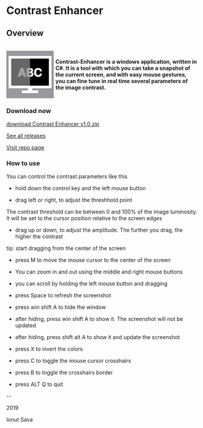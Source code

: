 # Contrast Enhancer

## **Overview**

<br />
<div style="display: grid; align-items: left; grid-template-columns: 1fr 3fr; column-gap: 5px;">
<img alt="5 App icon" src="docs/mac128x128.png" style="width: 220px;">
<h4>Contrast-Enhancer is a windows application, written in C#. It is a tool with which you can take a snapshot of the current screen, and with easy mouse gestures, you can fine tune in real time several parameters of the image contrast.</h4>
</div>

### Download now

[download Contrast Enhancer v1.0 zip](https://github.com/ionutsava674/ContrastEnhancer/releases/download/v1.0/ContrastEnhancer.zip)

[See all releases](https://github.com/ionutsava674/ContrastEnhancer/releases)

[Visit repo page](https://github.com/ionutsava674/ContrastEnhancer)

### How to use

You can control the contrast parameters like this

* hold down the control key and the left mouse button

* drag left or right, to adjust the threshhold point

The contrast threshold can be between 0 and 100% of the image luminosity. It will be set to the cursor position relative to the screen edges

* drag up or down, to adjust the amplitude. The further you drag, the higher the contrast

tip\: start dragging from the center of the screen

* press M to move the mouse cursor to the center of the screen

* You can zoom in and out using the middle and right mouse buttons

* you can scroll by holding the left mouse button and dragging

* press Space to refresh the screenshot

* press win shift A to hide the window

* after hiding, press win shift A to show it. The screenshot will not be updated

* after hiding, press shift alt A to show it and update the screenshot

* press X to invert the colors

* press C to toggle the mouse cursor crosshairs

* press B to toggle the crosshairs border

* press ALT Q to quit

--

2019

Ionut Sava
